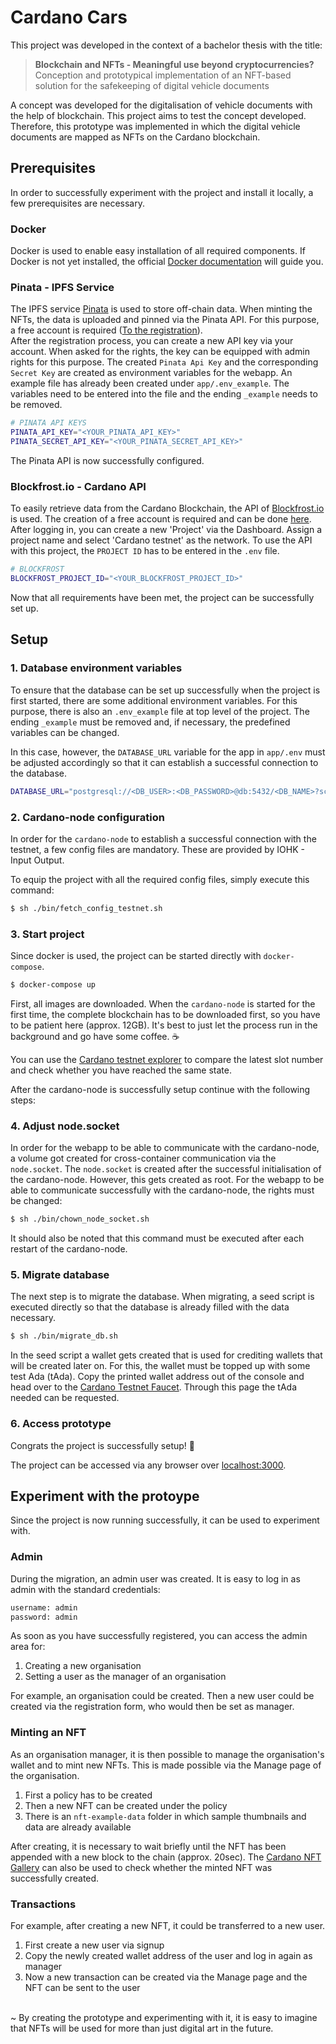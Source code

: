 # Cardano Cars
This project was developed in the context of a bachelor thesis with the title:

> **Blockchain and NFTs - Meaningful use beyond cryptocurrencies?** <br>
> Conception and prototypical implementation of an NFT-based solution for the safekeeping of digital vehicle documents

A concept was developed for the digitalisation of vehicle documents with the help of blockchain.
This project aims to test the concept developed.
Therefore, this prototype was implemented in which the digital vehicle documents are mapped as NFTs on the Cardano blockchain.

## Prerequisites
In order to successfully experiment with the project and install it locally, a few prerequisites are necessary.

### Docker
Docker is used to enable easy installation of all required components.
If Docker is not yet installed, the official [Docker documentation](https://docs.docker.com/get-docker/) will guide you.

### Pinata - IPFS Service
The IPFS service [Pinata](https://www.pinata.cloud/) is used to store off-chain data.
When minting the NFTs, the data is uploaded and pinned via the Pinata API.
For this purpose, a free account is required
([To the registration](https://app.pinata.cloud/register)). <br>
After the registration process, you can create a new API key via your account.
When asked for the rights, the key can be equipped with admin rights for this purpose.
The created `Pinata Api Key` and the corresponding `Secret Key` are created as environment variables for the webapp.
An example file has already been created under `app/.env_example`.
The variables need to be entered into the file and the ending `_example` needs to be removed.
```bash
# PINATA API KEYS
PINATA_API_KEY="<YOUR_PINATA_API_KEY>"
PINATA_SECRET_API_KEY="<YOUR_PINATA_SECRET_API_KEY>"
```
The Pinata API is now successfully configured.

### Blockfrost.io - Cardano API
To easily retrieve data from the Cardano Blockchain, the API of [Blockfrost.io](https://blockfrost.io/) is used.
The creation of a free account is required and can be done [here](https://blockfrost.io/auth/signin).
After logging in, you can create a new 'Project' via the Dashboard.
Assign a project name and select 'Cardano testnet' as the network.
To use the API with this project, the `PROJECT ID` has to be entered in the `.env` file.
```bash
# BLOCKFROST
BLOCKFROST_PROJECT_ID="<YOUR_BLOCKFROST_PROJECT_ID>"
```

Now that all requirements have been met, the project can be successfully set up.

## Setup

### 1. Database environment variables
To ensure that the database can be set up successfully when the project is first started, there are some additional environment variables.
For this purpose, there is also an `.env_example` file at top level of the project.
The ending `_example` must be removed and, if necessary, the predefined variables can be changed.

In this case, however, the `DATABASE_URL` variable for the app in `app/.env` must be adjusted accordingly so that it can establish a successful connection to the database.
```bash
DATABASE_URL="postgresql://<DB_USER>:<DB_PASSWORD>@db:5432/<DB_NAME>?schema=public"
```

### 2. Cardano-node configuration
In order for the `cardano-node` to establish a successful connection with the testnet, a few config files are mandatory.
These are provided by IOHK - Input Output.

To equip the project with all the required config files, simply execute this command:
```bash
$ sh ./bin/fetch_config_testnet.sh
```

### 3. Start project
Since docker is used, the project can be started directly with `docker-compose`. 

```bash
$ docker-compose up
```

First, all images are downloaded.
When the `cardano-node` is started for the first time, the complete blockchain has to be downloaded first, so you have to be patient here (approx. 12GB).
It's best to just let the process run in the background and go have some coffee. ☕

You can use the [Cardano testnet explorer](https://explorer.cardano-testnet.iohkdev.io/en) to compare the latest slot number and check whether you have reached the same state.

After the cardano-node is successfully setup continue with the following steps:

### 4. Adjust node.socket
In order for the webapp to be able to communicate with the cardano-node, a volume got created for cross-container communication via the `node.socket`.
The `node.socket` is created after the successful initialisation of the cardano-node.
However, this gets created as root.
For the webapp to be able to communicate successfully with the cardano-node, the rights must be changed:

```bash
$ sh ./bin/chown_node_socket.sh
```

It should also be noted that this command must be executed after each restart of the cardano-node. 

### 5. Migrate database
The next step is to migrate the database.
When migrating, a seed script is executed directly so that the database is already filled with the data necessary.

```bash
$ sh ./bin/migrate_db.sh
```

In the seed script a wallet gets created that is used for crediting wallets that will be created later on.
For this, the wallet must be topped up with some test Ada (tAda).
Copy the printed wallet address out of the console and head over to the [Cardano Testnet Faucet](https://testnets.cardano.org/en/testnets/cardano/tools/faucet/).
Through this page the tAda needed can be requested.

### 6. Access prototype
Congrats the project is successfully setup! 🎉 <br>

The project can be accessed via any browser over [localhost:3000](http://localhost:3000).


## Experiment with the protoype
Since the project is now running successfully, it can be used to experiment with.

### Admin
During the migration, an admin user was created.
It is easy to log in as admin with the standard credentials:

 ```bash
username: admin
password: admin
```
As soon as you have successfully registered, you can access the admin area for:
1. Creating a new organisation
2. Setting a user as the manager of an organisation

For example, an organisation could be created. Then a new user could be created via the registration form, who would then be set as manager.

### Minting an NFT
As an organisation manager, it is then possible to manage the organisation's wallet and to mint new NFTs.
This is made possible via the Manage page of the organisation.
1. First a policy has to be created
2. Then a new NFT can be created under the policy
3. There is an `nft-example-data` folder in which sample thumbnails and data are already available

After creating, it is necessary to wait briefly until the NFT has been appended with a new block to the chain (approx. 20sec).
The [Cardano NFT Gallery](https://testnet.adatools.io/nft) can also be used to check whether the minted NFT was successfully created. 

### Transactions
For example, after creating a new NFT, it could be transferred to a new user.
1. First create a new user via signup
2. Copy the newly created wallet address of the user and log in again as manager
3. Now a new transaction can be created via the Manage page and the NFT can be sent to the user

<br>
~ By creating the prototype and experimenting with it, it is easy to imagine that NFTs will be used for more than just digital art in the future.


